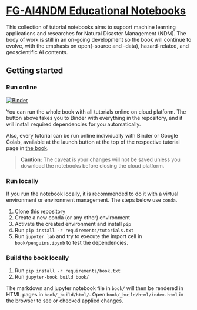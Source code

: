 # [FG-AI4NDM Educational Notebooks](https://jeepchinnawat.github.io/edumat-book/)

This collection of tutorial notebooks aims to support machine learning applications and researches for Natural Disaster Management (NDM). The body of work is still in an on-going development so the book will continue to evolve, with the emphasis on open(-source and -data), hazard-related, and geoscientific AI contents.

## Getting started

### Run online

[![Binder](https://mybinder.org/badge_logo.svg)](https://mybinder.org/v2/gh/jeepchinnawat/edumat-book/HEAD)

You can run the whole book with all tutorials online on cloud platform. The button above takes you to Binder with everything in the repository, and it will install required dependencies for you automatically.

Also, every tutorial can be run online individually with Binder or Google Colab, available at the launch button at the top of the respective tutorial page in [the book](https://jeepchinnawat.github.io/edumat-book/).

> **Caution:**
> The caveat is your changes will not be saved unless you download the notebooks before closing the cloud platform.

### Run locally

If you run the notebook locally, it is recommended to do it with a virtual environment or environment management. The steps below use `conda`.

1. Clone this repository
2. Create a new conda (or any other) environment
3. Activate the created environment and install `pip`
4. Run `pip install -r requirements/tutorials.txt`
5. Run `jupyter lab` and try to execute the import cell in `book/penguins.ipynb` to test the dependencies.

### Build the book locally

1. Run `pip install -r requirements/book.txt`
2. Run `jupyter-book build book/`

The markdown and jupyter notebook file in `book/` will then be rendered in HTML pages in `book/_build/html/`.
Open `book/_build/html/index.html` in the browser to see or checked applied changes.
